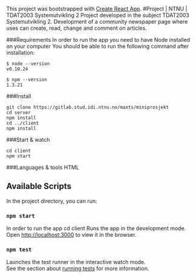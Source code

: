 This project was bootstrapped with [Create React App](https://github.com/facebook/create-react-app).
#Project | NTNU | TDAT2003 Systemutvikling 2
Project developed in the subject TDAT2003 Systemutvikling 2. Development of a community newspaper page where uses can create, read, change and comment on articles. 


###Requirements
In order to run the app you need to have Node installed on your computer
You should be able to run the following command after installation:

```
$ node --version
v0.10.24

$ npm --version
1.3.21
```

###Install
```
git clone https://gitlab.stud.idi.ntnu.no/maxts/miniprosjekt
cd server
npm install
cd ../client
npm install
```


###Start & watch
```
cd client
npm start
```


###Languages & tools
HTML

## Available Scripts

In the project directory, you can run:

### `npm start`

In order to run the app 
cd client
Runs the app in the development mode.<br />
Open [http://localhost:3000](http://localhost:3000) to view it in the browser.



### `npm test`

Launches the test runner in the interactive watch mode.<br />
See the section about [running tests](https://facebook.github.io/create-react-app/docs/running-tests) for more information.

